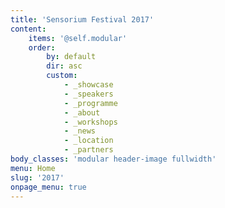 ```yaml
---
title: 'Sensorium Festival 2017'
content:
    items: '@self.modular'
    order:
        by: default
        dir: asc
        custom:
            - _showcase
            - _speakers
            - _programme
            - _about
            - _workshops
            - _news
            - _location
            - _partners
body_classes: 'modular header-image fullwidth'
menu: Home
slug: '2017'
onpage_menu: true
---
```


